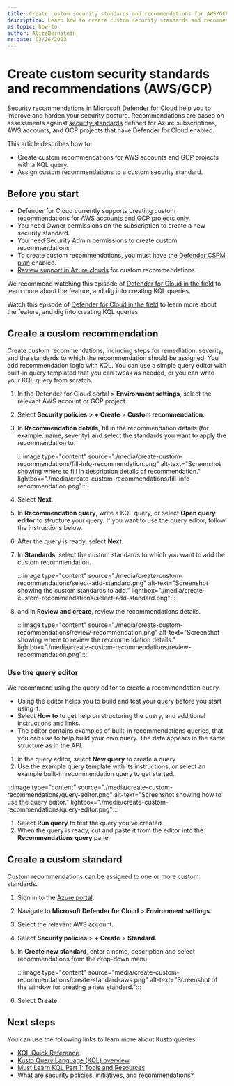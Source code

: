 ```yaml
---
title: Create custom security standards and recommendations for AWS/GCP resources in Microsoft Defender for Cloud
description: Learn how to create custom security standards and recommendations for AWS/GCP resources in Microsoft Defender for Cloud
ms.topic: how-to
author: AlizaBernstein
ms.date: 03/26/2023
---
```


# Create custom security standards and recommendations (AWS/GCP)

[Security recommendations](security-policy-concept.md) in Microsoft Defender for Cloud help you to improve and harden your security posture. Recommendations are based on assessments against [security standards](security-policy-concept.md) defined for Azure subscriptions, AWS accounts, and GCP projects that have Defender for Cloud enabled.




This article describes how to:

- Create custom recommendations for AWS accounts and GCP projects with a KQL query.
- Assign custom recommendations to a custom security standard.


## Before you start

- Defender for Cloud currently supports creating custom recommendations for AWS accounts and GCP projects only.
- You need Owner permissions on the subscription to create a new security standard.
- You need Security Admin permissions to create custom recommendations
- To create custom recommendations, you must have the [Defender CSPM plan](concept-cloud-security-posture-management.md) enabled.
- [Review support in Azure clouds](support-matrix-cloud-environment.md) for custom recommendations.


We recommend watching this episode of [Defender for Cloud in the field](https://techcommunity.microsoft.com/t5/microsoft-defender-for-cloud/creating-custom-recommendations-amp-standards-for-aws-gcp/ba-p/3810248) to learn more about the feature, and dig into creating KQL queries.



Watch this episode of [Defender for Cloud in the field](https://techcommunity.microsoft.com/t5/microsoft-defender-for-cloud/creating-custom-recommendations-amp-standards-for-aws-gcp/ba-p/3810248) to learn more about the feature, and dig into creating KQL queries.


## Create a custom recommendation 

Create custom recommendations, including steps for remediation, severity, and the standards to which the recommendation should be assigned. You add recommendation logic with KQL. You can use a simple query editor with built-in query templated that you can tweak as needed, or you can write your KQL query from scratch.

1. In the Defender for Cloud portal > **Environment settings**, select the relevant AWS account or GCP project.

1. Select **Security policies** > **+ Create** > **Custom recommendation**.

1. In **Recommendation details**, fill in the recommendation details (for example: name, severity) and select the standards you want to apply the recommendation to.

    :::image type="content" source="./media/create-custom-recommendations/fill-info-recommendation.png" alt-text="Screenshot showing where to fill in description details of recommendation." lightbox="./media/create-custom-recommendations/fill-info-recommendation.png":::

1. Select **Next**.
1. In **Recommendation query**, write a KQL query, or select **Open query editor** to structure your query. If you want to use the query editor, follow the instructions below.
1. After the query is ready, select **Next**.
1. In **Standards**, select the custom standards to which you want to add the custom recommendation.

    :::image type="content" source="./media/create-custom-recommendations/select-add-standard.png" alt-text="Screenshot showing the custom standards to add." lightbox="./media/create-custom-recommendations/select-add-standard.png":::

1. and in **Review and create**, review the recommendations details. 
    
    :::image type="content" source="./media/create-custom-recommendations/review-recommendation.png" alt-text="Screenshot showing where to review the recommendation details." lightbox="./media/create-custom-recommendations/review-recommendation.png":::

### Use the query editor

We recommend using the query editor to create a recommendation query.

- Using the editor helps you to build and test your query before you start using it.
- Select **How to** to get help on structuring the query, and additional instructions and links.
- The editor contains examples of built-in recommendations queries, that you can use to help build your own query. The data appears in the same structure as in the API. 

1. in the query editor, select **New query** to create a query
1. Use the example query template with its instructions, or select an example built-in recommendation query to get started.


:::image type="content" source="./media/create-custom-recommendations/query-editor.png" alt-text="Screenshot showing how to use the query editor." lightbox="./media/create-custom-recommendations/query-editor.png":::

1. Select **Run query** to test the query you've created.
1. When the query is ready, cut and paste it from the editor into the **Recommendations query** pane.

## Create a custom standard

Custom recommendations can be assigned to one or more custom standards. 

1. Sign in to the [Azure portal](https://portal.azure.com/).

1. Navigate to **Microsoft Defender for Cloud** > **Environment settings**.

1. Select the relevant AWS account.

1. Select **Security policies** > **+ Create** > **Standard**.

1. In **Create new standard**, enter a name, description and select recommendations from the drop-down menu.

    :::image type="content" source="media/create-custom-recommendations/create-standard-aws.png" alt-text="Screenshot of the window for creating a new standard.":::

1. Select **Create**.

## Next steps

You can use the following links to learn more about Kusto queries:

- [KQL Quick Reference](/azure/data-explorer/kql-quick-reference) 
- [Kusto Query Language (KQL) overview](/azure/data-explorer/kusto/query/)
- [Must Learn KQL Part 1: Tools and Resources](https://rodtrent.substack.com/p/must-learn-kql-part-1-tools-and-resources) 
- [What are security policies, initiatives, and recommendations?](security-policy-concept.md)


